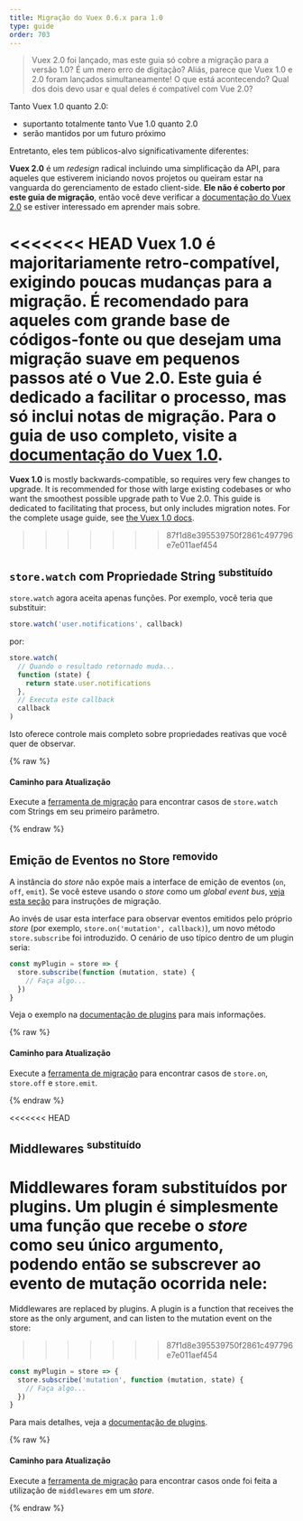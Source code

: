 ```yaml
---
title: Migração do Vuex 0.6.x para 1.0
type: guide
order: 703
---
```


> Vuex 2.0 foi lançado, mas este guia só cobre a migração para a versão 1.0? É um mero erro de digitação? Aliás, parece que Vuex 1.0 e 2.0 foram lançados simultaneamente! O que está acontecendo? Qual dos dois devo usar e qual deles é compatível com Vue 2.0?

Tanto Vuex 1.0 quanto 2.0:

- suportanto totalmente tanto Vue 1.0 quanto 2.0
- serão mantidos por um futuro próximo

Entretanto, eles tem públicos-alvo significativamente diferentes:

__Vuex 2.0__ é um *redesign* radical incluindo uma simplificação da API, para aqueles que estiverem iniciando novos projetos ou queiram estar na vanguarda do gerenciamento de estado client-side. __Ele não é coberto por este guia de migração__, então você deve verificar a [documentação do Vuex 2.0](https://vuex.vuejs.org/en/index.html) se estiver interessado em aprender mais sobre.

<<<<<<< HEAD
__Vuex 1.0__ é majoritariamente retro-compatível, exigindo poucas mudanças para a migração. É recomendado para aqueles com grande base de códigos-fonte ou que desejam uma migração suave em pequenos passos até o Vue 2.0. Este guia é dedicado a facilitar o processo, mas só inclui notas de migração. Para o guia de uso completo, visite a [documentação do Vuex 1.0](https://github.com/vuejs/vuex/tree/1.0/docs/en).
=======
__Vuex 1.0__ is mostly backwards-compatible, so requires very few changes to upgrade. It is recommended for those with large existing codebases or who want the smoothest possible upgrade path to Vue 2.0. This guide is dedicated to facilitating that process, but only includes migration notes. For the complete usage guide, see [the Vuex 1.0 docs](https://github.com/vuejs/vuex/tree/1.0/docs/en).
>>>>>>> 87f1d8e395539750f2861c497796e7e011aef454


## `store.watch` com Propriedade String <sup>substituído</sup>

`store.watch` agora aceita apenas funções. Por exemplo, você teria que substituir:

``` js
store.watch('user.notifications', callback)
```

por:

``` js
store.watch(
  // Quando o resultado retornado muda...
  function (state) {
    return state.user.notifications
  },
  // Executa este callback
  callback
)
```

Isto oferece controle mais completo sobre propriedades reativas que você quer de observar.

{% raw %}
<div class="upgrade-path">
  <h4>Caminho para Atualização</h4>
  <p>Execute a <a href="https://github.com/vuejs/vue-migration-helper">ferramenta de migração</a> para encontrar casos de <code>store.watch</code> com Strings em seu primeiro parâmetro.</p>
</div>
{% endraw %}


## Emição de Eventos no Store <sup>removido</sup>

A instância do *store* não expõe mais a interface de emição de eventos (`on`, `off`, `emit`). Se você esteve usando o *store* como um *global event bus*, [veja esta seção](migration.html#dispatch-and-broadcast-obsoleto) para instruções de migração.

Ao invés de usar esta interface para observar eventos emitidos pelo próprio *store* (por exemplo, `store.on('mutation', callback)`), um novo método `store.subscribe` foi introduzido. O cenário de uso típico dentro de um plugin seria:

``` js
const myPlugin = store => {
  store.subscribe(function (mutation, state) {
    // Faça algo...
  })
}
```

Veja o exemplo na [documentação de plugins](https://github.com/vuejs/vuex/blob/1.0/docs/en/plugins.md) para mais informações.

{% raw %}
<div class="upgrade-path">
  <h4>Caminho para Atualização</h4>
  <p>Execute a <a href="https://github.com/vuejs/vue-migration-helper">ferramenta de migração</a> para encontrar casos de <code>store.on</code>, <code>store.off</code> e <code>store.emit</code>.</p>
</div>
{% endraw %}


<<<<<<< HEAD
## Middlewares <sup>substituído</sup>

Middlewares foram substituídos por plugins. Um plugin é simplesmente uma função que recebe o *store* como seu único argumento, podendo então se subscrever ao evento de mutação ocorrida nele:
=======
Middlewares are replaced by plugins. A plugin is a function that receives the store as the only argument, and can listen to the mutation event on the store:
>>>>>>> 87f1d8e395539750f2861c497796e7e011aef454

``` js
const myPlugin = store => {
  store.subscribe('mutation', function (mutation, state) {
    // Faça algo...
  })
}
```

Para mais detalhes, veja a [documentação de plugins](https://github.com/vuejs/vuex/blob/1.0/docs/en/plugins.md).

{% raw %}
<div class="upgrade-path">
  <h4>Caminho para Atualização</h4>
  <p>Execute a <a href="https://github.com/vuejs/vue-migration-helper">ferramenta de migração</a> para encontrar casos onde foi feita a utilização de <code>middlewares</code> em um <i>store</i>.</p>
</div>
{% endraw %}
